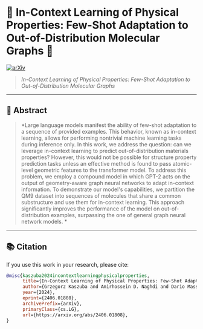 # 🌟 **In-Context Learning of Physical Properties: Few-Shot Adaptation to Out-of-Distribution Molecular Graphs** 🌟

[![arXiv](https://img.shields.io/badge/arXiv-2406.01808-B31B1B.svg)](https://arxiv.org/abs/2406.01808)

> *In-Context Learning of Physical Properties: Few-Shot Adaptation to Out-of-Distribution Molecular Graphs*

---

## 📜 **Abstract**
> *Large language models manifest the ability of few-shot adaptation to a sequence of provided examples. This behavior, known as in-context learning, allows for performing nontrivial machine learning tasks during inference only. In this work, we address the question: can we leverage in-context learning to predict out-of-distribution materials properties? However, this would not be possible for structure property prediction tasks unless an effective method is found to pass atomic-level geometric features to the transformer model. To address this problem, we employ a compound model in which GPT-2 acts on the output of geometry-aware graph neural networks to adapt in-context information. To demonstrate our model's capabilities, we partition the QM9 dataset into sequences of molecules that share a common substructure and use them for in-context learning. This approach significantly improves the performance of the model on out-of-distribution examples, surpassing the one of general graph neural network models. *

---



## 📚 **Citation**

If you use this work in your research, please cite:

```bibtex
@misc{kaszuba2024incontextlearningphysicalproperties,
      title={In-Context Learning of Physical Properties: Few-Shot Adaptation to Out-of-Distribution Molecular Graphs}, 
      author={Grzegorz Kaszuba and Amirhossein D. Naghdi and Dario Massa and Stefanos Papanikolaou and Andrzej Jaszkiewicz and Piotr Sankowski},
      year={2024},
      eprint={2406.01808},
      archivePrefix={arXiv},
      primaryClass={cs.LG},
      url={https://arxiv.org/abs/2406.01808}, 
}

